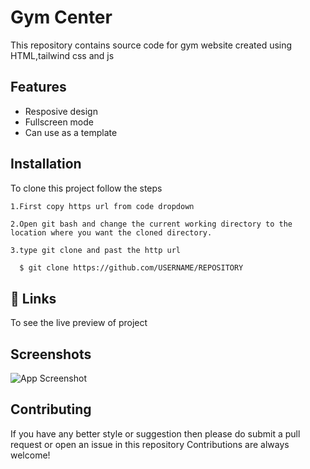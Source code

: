 # Gym Center

This repository contains source code for gym website created using HTML,tailwind css and js

## Features

- Resposive design
- Fullscreen mode
- Can use as a template

## Installation

To clone this project follow the steps

    1.First copy https url from code dropdown

    2.Open git bash and change the current working directory to the location where you want the cloned directory.

    3.type git clone and past the http url

```bash
  $ git clone https://github.com/USERNAME/REPOSITORY
```

## 🔗 Links

To see the live preview of project

## Screenshots

![App Screenshot](https://via.placeholder.com/468x300?text=App+Screenshot+Here)

## Contributing

If you have any better style or suggestion then please do submit a pull request or open an issue in this repository
Contributions are always welcome!
